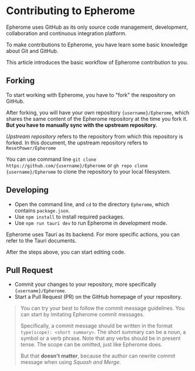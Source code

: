 # Contributing to Epherome

Epherome uses GitHub as its only source code management, development, collaboration and continuous integration platform.

To make contributions to Epherome, you have learn some basic knowledge about Git and GitHub.

This article introduces the basic workflow of Epherome contribution to you.

## Forking

To start working with Epherome, you have to "fork" the respository on GitHub.

After forking, you will have your own repository `{username}/Epherome`, which shares the same content of the Epherome repository at the time you fork it. **But you have to manually sync with the upstream repository.**

*Upstream repository* refers to the repository from which this repository is forked. In this document, the upstream repository refers to `ResetPower/Epherome`

You can use command line `git clone https://github.com/{username}/Epherome` or `gh repo clone {username}/Epherome` to clone the repository to your local filesystem.

## Developing

- Open the command line, and `cd` to the directory `Epherome`, which contains `package.json`.
- Use `npm install` to install required packages.
- Use `npm run tauri dev` to run Epherome in development mode.

Epherome uses Tauri as its backend. For more specific actions, you can refer to the Tauri documents.

After the steps above, you can start editing code.

## Pull Request

- Commit your changes to your repository, more specifically `{username}/Epherome`.
- Start a Pull Request (PR) on the GitHub homepage of your repository.

> You can try your best to follow the commit message guidelines. You can start by imitating Epherome commit messages.
>
> Specifically, a commit message should be written in the format `type(scope): <short summary>`.
> The short summary can be a noun, a symbol or a verb phrase. Note that any verbs should be in present tense.
> The scope can be omitted, just like Epherome does.
>
> But that **doesn't matter**, because the author can rewrite commit message when using *Squash and Merge*.
